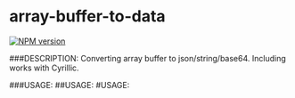 array-buffer-to-data
=================

[![NPM version](https://badge.fury.io/js/array-buffer-to-data.svg)](http://badge.fury.io/for/js/array-buffer-to-data)

###DESCRIPTION:
Converting array buffer to json/string/base64. Including works with Cyrillic.

###USAGE:
##USAGE:
#USAGE:
    

